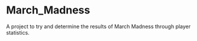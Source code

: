 # March_Madness
A project to try and determine the results of March Madness through player statistics.
